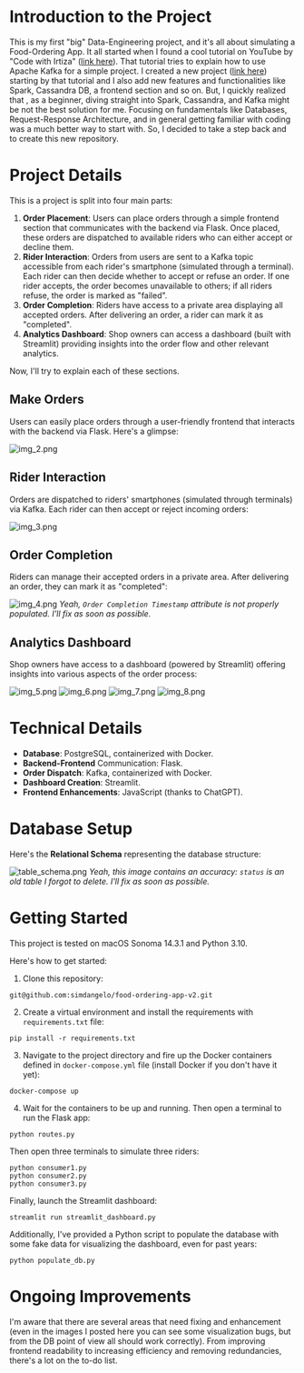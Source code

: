 # Introduction to the Project

This is my first "big" Data-Engineering project, and it's all about simulating a Food-Ordering App. It all started when I found a cool tutorial on YouTube by "Code with Irtiza" ([link here](https://www.youtube.com/watch?v=qi7uR3ItaOY&ab_channel=CodewithIrtiza)). That tutorial tries to explain how to use Apache Kafka for a simple project. I created a new project ([link here](https://github.com/simdangelo/food-ordering-app-spark-kafka)) starting by that tutorial and I also add new features and functionalities like Spark, Cassandra DB, a frontend section and so on. But, I quickly realized that , as a beginner, diving straight into Spark, Cassandra, and Kafka might be not the best solution for me. Focusing on fundamentals like Databases, Request-Response Architecture, and in general getting familiar with coding was a much better way to start with. So, I decided to take a step back and to create this new repository.

# Project Details
This is a project is split into four main parts:
1. **Order Placement**: Users can place orders through a simple frontend section that communicates with the backend via Flask. Once placed, these orders are dispatched to available riders who can either accept or decline them.
2. **Rider Interaction**: Orders from users are sent to a Kafka topic accessible from each rider's smartphone (simulated through a terminal). Each rider can then decide whether to accept or refuse an order. If one rider accepts, the order becomes unavailable to others; if all riders refuse, the order is marked as "failed".
3. **Order Completion**: Riders have access to a private area displaying all accepted orders. After delivering an order, a rider can mark it as "completed".
4. **Analytics Dashboard**: Shop owners can access a dashboard (built with Streamlit) providing insights into the order flow and other relevant analytics.

Now, I'll try to explain each of these sections.

## Make Orders
Users can easily place orders through a user-friendly frontend that interacts with the backend via Flask. Here's a glimpse:

![img_2.png](images/img_2.png)

## Rider Interaction
Orders are dispatched to riders' smartphones (simulated through terminals) via Kafka. Each rider can then accept or reject incoming orders:

![img_3.png](images/img_3.png)

## Order Completion
Riders can manage their accepted orders in a private area. After delivering an order, they can mark it as "completed":

![img_4.png](images/img_4.png)
*Yeah, `Order Completion Timestamp` attribute is not properly populated. I'll fix as soon as possible.*

## Analytics Dashboard
Shop owners have access to a dashboard (powered by Streamlit) offering insights into various aspects of the order process:

![img_5.png](images/img_5.png)
![img_6.png](images/img_6.png)
![img_7.png](images/img_7.png)
![img_8.png](images/img_8.png)

# Technical Details
* **Database**: PostgreSQL, containerized with Docker.
* **Backend-Frontend** Communication: Flask.
* **Order Dispatch**: Kafka, containerized with Docker.
* **Dashboard Creation**: Streamlit.
* **Frontend Enhancements**: JavaScript (thanks to ChatGPT).

# Database Setup
Here's the **Relational Schema** representing the database structure:

![table_schema.png](images/table_schema.png)
*Yeah, this image contains an accuracy: `status` is an old table I forgot to delete. I'll fix as soon as possible.*

# Getting Started
This project is tested on macOS Sonoma 14.3.1 and Python 3.10.

Here's how to get started:
1. Clone this repository:
```
git@github.com:simdangelo/food-ordering-app-v2.git
```
2. Create a virtual environment and install the requirements with `requirements.txt` file:
```
pip install -r requirements.txt
```
3. Navigate to the project directory and fire up the Docker containers defined in `docker-compose.yml` file (install Docker if you don't have it yet):
```
docker-compose up
```
4. Wait for the containers to be up and running. Then open a terminal to run the Flask app:
```
python routes.py
```
Then open three terminals to simulate three riders:
```
python consumer1.py
python consumer2.py
python consumer3.py
```
Finally, launch the Streamlit dashboard:
```
streamlit run streamlit_dashboard.py
```
Additionally, I've provided a Python script to populate the database with some fake data for visualizing the dashboard, even for past years:
```
python populate_db.py
```

# Ongoing Improvements
I'm aware that there are several areas that need fixing and enhancement (even in the images I posted here you can see some visualization bugs, but from the DB point of view all should work correctly). From improving frontend readability to increasing efficiency and removing redundancies, there's a lot on the to-do list.